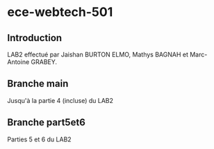 # ece-webtech-501

## Introduction 
LAB2 effectué par Jaishan BURTON ELMO, Mathys BAGNAH et Marc-Antoine GRABEY.

## Branche main
Jusqu'à la partie 4 (incluse) du LAB2

## Branche part5et6
Parties 5 et 6 du LAB2
